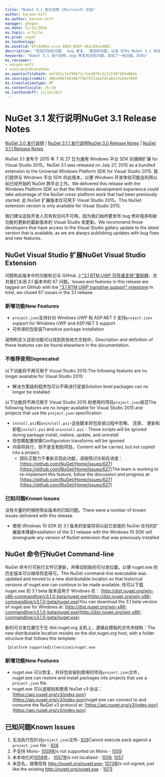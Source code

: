 ```yaml
---
title: "NuGet 3.1 发行说明 |Microsoft 文档"
author: karann-msft
ms.author: karann-msft
manager: ghogen
ms.date: 11/11/2016
ms.topic: article
ms.prod: nuget
ms.technology: 
ms.assetid: 0fc4d89a-ccca-4d63-85bf-461cd9ced882
description: "包括已知的问题、 bug 修复、 增加的功能，以及 DCRs NuGet 3.1 的发行说明。"
keywords: "NuGet 3.1 发行说明，bug 修复的已知问题，添加了一些功能，DCRs"
ms.reviewer:
- karann-msft
- unniravindranathan
ms.openlocfilehash: eef2b2c1af99671c7ae3874c2c12130f104e88eb
ms.sourcegitcommit: d0ba99bfe019b779b75731bafdca8a37e35ef0d9
ms.translationtype: MT
ms.contentlocale: zh-CN
ms.lasthandoff: 12/14/2017
---
```

# <a name="nuget-31-release-notes"></a><span data-ttu-id="b826d-104">NuGet 3.1 发行说明</span><span class="sxs-lookup"><span data-stu-id="b826d-104">NuGet 3.1 Release Notes</span></span>

<span data-ttu-id="b826d-105">[NuGet 3.0 发行说明](../release-notes/nuget-3.0.0.md) | [NuGet 3.1.1 发行说明](../release-notes/nuget-3.1.1.md)</span><span class="sxs-lookup"><span data-stu-id="b826d-105">[NuGet 3.0 Release Notes](../release-notes/nuget-3.0.0.md) | [NuGet 3.1.1 Release Notes](../release-notes/nuget-3.1.1.md)</span></span>

<span data-ttu-id="b826d-106">NuGet 3.1 发布于 2015 年 7 月 27 日为通用 Windows 平台 SDK 的捆绑扩展 for Visual Studio 2015。</span><span class="sxs-lookup"><span data-stu-id="b826d-106">NuGet 3.1 was released on July 27, 2015 as a bundled extension to the Universal Windows Platform SDK for Visual Studio 2015.</span></span> <span data-ttu-id="b826d-107">我们提供与 Windows 平台 SDK 的此版本，以便 Windows 开发体验可能会利用以前已经开始的 NuGet 跨平台工作。</span><span class="sxs-lookup"><span data-stu-id="b826d-107">We delivered this release with the Windows Platform SDK so that the Windows development experience could take advantage of the NuGet cross-platform work that had been previously started.</span></span> <span data-ttu-id="b826d-108">此 NuGet 扩展版本仅可用于 Visual Studio 2015。</span><span class="sxs-lookup"><span data-stu-id="b826d-108">This NuGet extension version is only available for Visual Studio 2015.</span></span>

<span data-ttu-id="b826d-109">我们建议这些开发人员有权访问不可用，因为我们始终要发布 bug 修补程序和新功能的更新的最新版本的 Visual Studio 库更新。</span><span class="sxs-lookup"><span data-stu-id="b826d-109">We recommend those developers that have access to the Visual Studio gallery update to the latest version that is available, as we are always publishing updates with bug fixes and new features.</span></span>

## <a name="nuget-visual-studio-extension"></a><span data-ttu-id="b826d-110">NuGet Visual Studio 扩展</span><span class="sxs-lookup"><span data-stu-id="b826d-110">NuGet Visual Studio Extension</span></span>

<span data-ttu-id="b826d-111">问题和此版本中的功能标记与 GitHub 上["3.1 RTM UWP 可传递支持"里程碑](https://github.com/NuGet/Home/issues?utf8=%E2%9C%93&q=is%3Aclosed+milestone%3A%223.1+RTM+UWP+transitive+support%22+)，总共我们关闭 3.1 版本中的 67 问题。</span><span class="sxs-lookup"><span data-stu-id="b826d-111">Issues and features in this release are tagged on GitHub with the ["3.1 RTM UWP transitive support" milestone](https://github.com/NuGet/Home/issues?utf8=%E2%9C%93&q=is%3Aclosed+milestone%3A%223.1+RTM+UWP+transitive+support%22+)  In total, we closed 67 issues in the 3.1 release.</span></span>

### <a name="new-features"></a><span data-ttu-id="b826d-112">新增功能</span><span class="sxs-lookup"><span data-stu-id="b826d-112">New Features</span></span>

* <span data-ttu-id="b826d-113">`project.json`支持针对 Windows UWP 和 ASP.NET 5 支持</span><span class="sxs-lookup"><span data-stu-id="b826d-113">`project.json` support for Windows UWP and ASP.NET 5 support</span></span>
* <span data-ttu-id="b826d-114">可传递的包安装</span><span class="sxs-lookup"><span data-stu-id="b826d-114">Transitive package installation</span></span>

<span data-ttu-id="b826d-115">说明和定义这些功能可以找到其他地方文档中。</span><span class="sxs-lookup"><span data-stu-id="b826d-115">Description and definition of these features can be found elsewhere in the documentation.</span></span>

### <a name="deprecated"></a><span data-ttu-id="b826d-116">不推荐使用</span><span class="sxs-lookup"><span data-stu-id="b826d-116">Deprecated</span></span>

<span data-ttu-id="b826d-117">以下功能将不再可用于 Visual Studio 2015:</span><span class="sxs-lookup"><span data-stu-id="b826d-117">The following features are no longer available for Visual Studio 2015:</span></span>

* <span data-ttu-id="b826d-118">解决方案级别程序包可以不再进行安装</span><span class="sxs-lookup"><span data-stu-id="b826d-118">Solution level packages can no longer be installed</span></span>

<span data-ttu-id="b826d-119">以下功能将不再可用于 Visual Studio 2015 和使用的项目`project.json`规范</span><span class="sxs-lookup"><span data-stu-id="b826d-119">The following features are no longer available for Visual Studio 2015 and projects that use the `project.json` specification</span></span>

* <span data-ttu-id="b826d-120">`install.ps1`和`uninstall.ps1`-这些脚本将包安装过程中忽略、 还原、 更新和卸载</span><span class="sxs-lookup"><span data-stu-id="b826d-120">`install.ps1` and `uninstall.ps1` - These scripts will be ignored during package install, restore, update, and uninstall</span></span>
* <span data-ttu-id="b826d-121">将忽略配置转换</span><span class="sxs-lookup"><span data-stu-id="b826d-121">Configuration transforms will be ignored</span></span>
* <span data-ttu-id="b826d-122">内容将执行，但不是复制到项目。</span><span class="sxs-lookup"><span data-stu-id="b826d-122">Content will be carried, but not copied into a project.</span></span>
    * <span data-ttu-id="b826d-123">团队正致力于重新实现此功能，请按照讨论和在进度： [https://github.com/NuGet/Home/issues/627](https://github.com/NuGet/Home/issues/627)</span><span class="sxs-lookup"><span data-stu-id="b826d-123">The team is working to re-implement this feature, follow the discussion and progress at: [https://github.com/NuGet/Home/issues/627](https://github.com/NuGet/Home/issues/627)</span></span>


### <a name="known-issues"></a><span data-ttu-id="b826d-124">已知问题</span><span class="sxs-lookup"><span data-stu-id="b826d-124">Known Issues</span></span>

<span data-ttu-id="b826d-125">没有大量的时候附带此版本的已知问题。</span><span class="sxs-lookup"><span data-stu-id="b826d-125">There were a number of known issues delivered with this release.</span></span>

* <span data-ttu-id="b826d-126">使用 Windows 10 SDK 的 3.1 版本的安装将将以前已安装的 NuGet 任何的扩展版本降级</span><span class="sxs-lookup"><span data-stu-id="b826d-126">Installation of the 3.1 release with the Windows 10 SDK will downgrade any version of NuGet extension that was previously installed</span></span>

## <a name="nuget-command-line"></a><span data-ttu-id="b826d-127">NuGet 命令行</span><span class="sxs-lookup"><span data-stu-id="b826d-127">NuGet Command-line</span></span>

<span data-ttu-id="b826d-128">NuGet 命令行可执行文件已更新，并移动到新的可分发位置，以便 nuget.exe 的历史版本可以继续将变得可。</span><span class="sxs-lookup"><span data-stu-id="b826d-128">The NuGet command-line executable was updated and moved to a new distributable location so that historical versions of nuget.exe can continue to be made available.</span></span>  <span data-ttu-id="b826d-129">你可以下载 nuget.exe 的 3.1 beta 版本适用于 Windows 在： [http://dist.nuget.org/win-x86-commandline/v3.1.0-beta/nuget.exe](http://dist.nuget.org/win-x86-commandline/v3.1.0-beta/nuget.exe)</span><span class="sxs-lookup"><span data-stu-id="b826d-129">You can download the 3.1 beta version of nuget.exe for Windows at: [http://dist.nuget.org/win-x86-commandline/v3.1.0-beta/nuget.exe](http://dist.nuget.org/win-x86-commandline/v3.1.0-beta/nuget.exe)</span></span>

<span data-ttu-id="b826d-130">新的可分发位置位于在 dist.nuget.org 主机上，遵循此模板的文件夹结构：</span><span class="sxs-lookup"><span data-stu-id="b826d-130">The new distributable location resides on the dist.nuget.org host, with a folder structure that follows this template:</span></span>

     {platform supported}/{version}/nuget.exe

### <a name="new-features"></a><span data-ttu-id="b826d-131">新增功能</span><span class="sxs-lookup"><span data-stu-id="b826d-131">New Features</span></span>

* <span data-ttu-id="b826d-132">nuget.exe 可以恢复，并将包安装到使用的项目`project.json`文件。</span><span class="sxs-lookup"><span data-stu-id="b826d-132">nuget.exe can restore and install packages into projects that use a `project.json` file.</span></span>
* <span data-ttu-id="b826d-133">nuget.exe 可以连接到和使用 NuGet v3 协议： [https://api.nuget.org/v3/index.json](https://api.nuget.org/v3/index.json)</span><span class="sxs-lookup"><span data-stu-id="b826d-133">nuget.exe can connect to and consume the NuGet v3 protocol at: [https://api.nuget.org/v3/index.json](https://api.nuget.org/v3/index.json)</span></span>

## <a name="known-issues"></a><span data-ttu-id="b826d-134">已知问题</span><span class="sxs-lookup"><span data-stu-id="b826d-134">Known Issues</span></span> ##

1.    <span data-ttu-id="b826d-135">无法执行包针对`project.json`文件- [928](https://github.com/NuGet/Home/issues/928)</span><span class="sxs-lookup"><span data-stu-id="b826d-135">Cannot execute pack against a `project.json` file - [928](https://github.com/NuGet/Home/issues/928)</span></span>
2.    <span data-ttu-id="b826d-136">不支持 Mono- [1059年](https://github.com/NuGet/Home/issues/1059)</span><span class="sxs-lookup"><span data-stu-id="b826d-136">Is not supported on Mono - [1059](https://github.com/NuGet/Home/issues/1059)</span></span>
3.    <span data-ttu-id="b826d-137">未本地化的[1058年](https://github.com/NuGet/Home/issues/1058)， [1057年](https://github.com/NuGet/Home/issues/1057)</span><span class="sxs-lookup"><span data-stu-id="b826d-137">Is not localized - [1058](https://github.com/NuGet/Home/issues/1058),   [1057](https://github.com/NuGet/Home/issues/1057)</span></span>
4.    <span data-ttu-id="b826d-138">未签名，就像现有 http://nuget.org/nuget.exe- [1073年](https://github.com/NuGet/Home/issues/1073)</span><span class="sxs-lookup"><span data-stu-id="b826d-138">Is not signed, just like the existing http://nuget.org/nuget.exe - [1073](https://github.com/NuGet/Home/issues/1073)</span></span>
